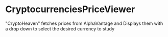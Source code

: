 # CryptocurrenciesPriceViewer
"CryptoHeaven" fetches prices from AlphaVantage and Displays them with a drop down to select the desired currency to study
